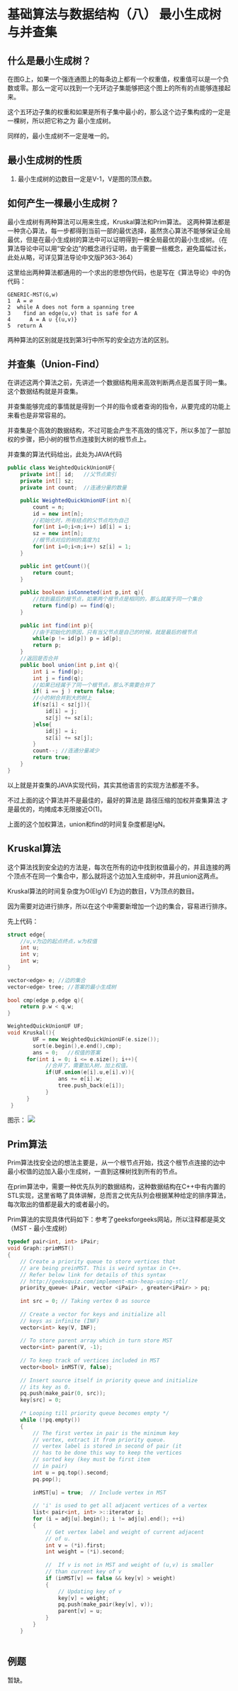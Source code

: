 # 基础算法与数据结构（八） 最小生成树与并查集


## 什么是最小生成树？
在图G上，如果一个强连通图上的每条边上都有一个权重值，权重值可以是一个负数或零。那么一定可以找到一个无环边子集能够把这个图上的所有的点能够连接起来。

这个五环边子集的权重和如果是所有子集中最小的，那么这个边子集构成的一定是一棵树，所以把它称之为 最小生成树。

同样的，最小生成树不一定是唯一的。

## 最小生成树的性质
1. 最小生成树的边数目一定是V-1，V是图的顶点数。

## 如何产生一棵最小生成树？
最小生成树有两种算法可以用来生成，Kruskal算法和Prim算法。
这两种算法都是一种贪心算法，每一步都得到当前一部的最优选择，虽然贪心算法不能够保证全局最优，但是在最小生成树的算法中可以证明得到一棵全局最优的最小生成树。（在算法导论中可以用“安全边”的概念进行证明，由于需要一些概念，避免篇幅过长，此处从略，可详见算法导论中文版P363-364）

这里给出两种算法都通用的一个求出的思想伪代码，也是写在《算法导论》中的伪代码：
```
GENERIC-MST(G,w)
1  A = ∅ 
2  while A does not form a spanning tree
3  	 find an edge(u,v) that is safe for A
4      A = A ∪ {(u,v)}
5  return A
```

两种算法的区别就是找到第3行中所写的安全边方法的区别。

## 并查集（Union-Find）
在讲述这两个算法之前，先讲述一个数据结构用来高效判断两点是否属于同一集。这个数据结构就是并查集。

并查集能够完成的事情就是得到一个并的指令或者查询的指令，从要完成的功能上来看也是非常容易的。

并查集是个高效的数据结构，不过可能会产生不高效的情况下，所以多加了一部加权的步骤，把小树的根节点连接到大树的根节点上。

并查集的算法代码给出，此处为JAVA代码

```java
public class WeightedQuickUnionUF{
	private int[] id;   //父节点索引
	private int[] sz;   
	private int count;  //连通分量的数量

	public WeightedQuickUnionUF(int n){
		count = n;
		id = new int[n];
		//初始化时，所有结点的父节点均为自己
		for(int i=0;i<n;i++) id[i] = i;
		sz = new int[n];
		//根节点对应的树的高度为1
		for(int i=0;i<n;i++) sz[i] = 1;
	}

	public int getCount(){
		return count;
	}
	
	public boolean isConneted(int p,int q){
		//找到最后的根节点，如果两个根节点是相同的，那么就属于同一个集合
		return find(p) == find(q);
	}	
	
	public int find(int p){
		//由于初始化的原因，只有当父节点是自己的时候，就是最后的根节点
		while(p != id[p]) p = id[p];
		return p;
	}
	//返回是否合并
	public bool union(int p,int q){
		int i = find(p);
		int j = find(q);
		//如果已经属于了同一个根节点，那么不需要合并了
		if( i == j ) return false;
		//小的树合并到大的树上
		if(sz[i] < sz[j]){
			id[i] = j;
			sz[j] += sz[i];
		}else{
			id[j] = i;
			sz[i] += sz[j];
		}
		count--; //连通分量减少
		return true;
	}
}
```

以上就是并查集的JAVA实现代码，其实其他语言的实现方法都差不多。

不过上面的这个算法并不是最佳的，最好的算法是 路径压缩的加权并查集算法 才是最优的，均摊成本无限接近O(1)。

上面的这个加权算法，union和find的时间复杂度都是lgN。

## Kruskal算法
这个算法找到安全边的方法是，每次在所有的边中找到权值最小的，并且连接的两个顶点不在同一个集合中，那么就将这个边加入生成树中，并且union这两点。

Kruskal算法的时间复杂度为O(ElgV)   E为边的数目，V为顶点的数目。

因为需要对边进行排序，所以在这个中需要新增加一个边的集合，容易进行排序。

先上代码：

```c++
struct edge{
	//u,v为边的起点终点，w为权值
	int u;  
	int v;
	int w;
}

vector<edge> e; //边的集合
vector<edge> tree; //答案的最小生成树
	
bool cmp(edge p,edge q){
	return p.w < q.w;
}

WeightedQuickUnionUF UF;
void Kruskal(){
		UF = new WeightedQuickUnionUF(e.size());
		sort(e.begin(),e.end(),cmp);
	    ans = 0;   //权值的答案
      for(int i = 0; i <= e.size(); i++){
			//合并了，需要加入树，加上权值。
			if(UF.union(e[i].u,e[i].v)){
				ans += e[i].w;
				tree.push_back(e[i]);
			}
      }
 }
```

图示：
![](8_MST/20131229163714968.jpg)


## Prim算法
Prim算法找安全边的想法主要是，从一个根节点开始，找这个根节点连接的边中最小权值的边加入最小生成树，一直到这棵树找到所有的节点。

在prim算法中，需要一种优先队列的数据结构，这种数据结构在C++中有内置的STL实现，这里省略了具体讲解，总而言之优先队列会根据某种给定的排序算法，每次取出的值都是最大的或者最小的。

Prim算法的实现具体代码如下：参考了geeksforgeeks网站，所以注释都是英文（MST - 最小生成树）
```c++
typedef pair<int, int> iPair;
void Graph::primMST()
{
    // Create a priority queue to store vertices that
    // are being preinMST. This is weird syntax in C++.
    // Refer below link for details of this syntax
    // http://geeksquiz.com/implement-min-heap-using-stl/
    priority_queue< iPair, vector <iPair> , greater<iPair> > pq;
 
    int src = 0; // Taking vertex 0 as source
 
    // Create a vector for keys and initialize all
    // keys as infinite (INF)
    vector<int> key(V, INF);
 
    // To store parent array which in turn store MST
    vector<int> parent(V, -1);
 
    // To keep track of vertices included in MST
    vector<bool> inMST(V, false);
 
    // Insert source itself in priority queue and initialize
    // its key as 0.
    pq.push(make_pair(0, src));
    key[src] = 0;
 
    /* Looping till priority queue becomes empty */
    while (!pq.empty())
    {
        // The first vertex in pair is the minimum key
        // vertex, extract it from priority queue.
        // vertex label is stored in second of pair (it
        // has to be done this way to keep the vertices
        // sorted key (key must be first item
        // in pair)
        int u = pq.top().second;
        pq.pop();
 
        inMST[u] = true;  // Include vertex in MST
 
        // 'i' is used to get all adjacent vertices of a vertex
        list< pair<int, int> >::iterator i;
        for (i = adj[u].begin(); i != adj[u].end(); ++i)
        {
            // Get vertex label and weight of current adjacent
            // of u.
            int v = (*i).first;
            int weight = (*i).second;
 
            //  If v is not in MST and weight of (u,v) is smaller
            // than current key of v
            if (inMST[v] == false && key[v] > weight)
            {
                // Updating key of v
                key[v] = weight;
                pq.push(make_pair(key[v], v));
                parent[v] = u;
            }
        }
    }
 
```

## 例题
暂缺。



